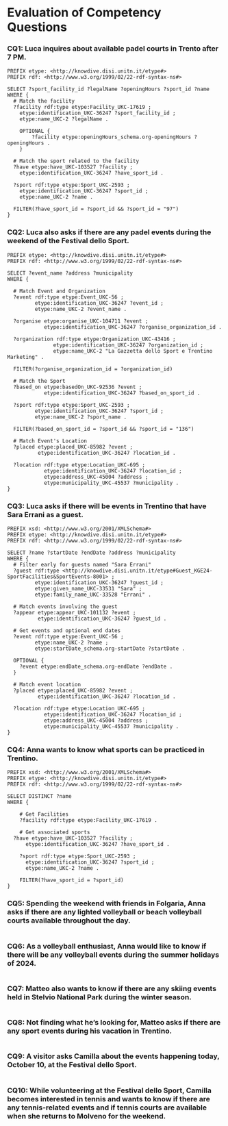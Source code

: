 # Evaluation of Competency Questions

### CQ1: Luca inquires about available padel courts in Trento after 7 PM.

```sparql
PREFIX etype: <http://knowdive.disi.unitn.it/etype#>
PREFIX rdf: <http://www.w3.org/1999/02/22-rdf-syntax-ns#>

SELECT ?sport_facility_id ?legalName ?openingHours ?sport_id ?name
WHERE {
  # Match the facility
  ?facility rdf:type etype:Facility_UKC-17619 ;
    etype:identification_UKC-36247 ?sport_facility_id ;
    etype:name_UKC-2 ?legalName .
    
    OPTIONAL { 
        ?facility etype:openingHours_schema.org-openingHours ?openingHours .
    }

  # Match the sport related to the facility
  ?have etype:have_UKC-103527 ?facility ;
    etype:identification_UKC-36247 ?have_sport_id .
  
  ?sport rdf:type etype:Sport_UKC-2593 ;
    etype:identification_UKC-36247 ?sport_id ;
    etype:name_UKC-2 ?name .
            
  FILTER(?have_sport_id = ?sport_id && ?sport_id = "97")
}
```

### CQ2: Luca also asks if there are any padel events during the weekend of the Festival dello Sport.
```sparql
PREFIX etype: <http://knowdive.disi.unitn.it/etype#>
PREFIX rdf: <http://www.w3.org/1999/02/22-rdf-syntax-ns#>

SELECT ?event_name ?address ?municipality
WHERE {
  
  # Match Event and Organization
  ?event rdf:type etype:Event_UKC-56 ;
         etype:identification_UKC-36247 ?event_id ;
         etype:name_UKC-2 ?event_name .
  
  ?organise etype:organise_UKC-104711 ?event ;
            etype:identification_UKC-36247 ?organise_organization_id .
  
  ?organization rdf:type etype:Organization_UKC-43416 ;
               etype:identification_UKC-36247 ?organization_id ;
               etype:name_UKC-2 "La Gazzetta dello Sport e Trentino Marketing" .
  
  FILTER(?organise_organization_id = ?organization_id)

  # Match the Sport
  ?based_on etype:basedOn_UKC-92536 ?event ;
            etype:identification_UKC-36247 ?based_on_sport_id .
  
  ?sport rdf:type etype:Sport_UKC-2593 ;
         etype:identification_UKC-36247 ?sport_id ;
         etype:name_UKC-2 ?sport_name .
  
  FILTER(?based_on_sport_id = ?sport_id && ?sport_id = "136")
    
  # Match Event's Location
  ?placed etype:placed_UKC-85982 ?event ;
          etype:identification_UKC-36247 ?location_id .
  
  ?location rdf:type etype:Location_UKC-695 ;
            etype:identification_UKC-36247 ?location_id ;
            etype:address_UKC-45004 ?address ;
            etype:municipality_UKC-45537 ?municipality .
}
```

### CQ3: Luca asks if there will be events in Trentino that have Sara Errani as a guest.
```sparql
PREFIX xsd: <http://www.w3.org/2001/XMLSchema#>
PREFIX etype: <http://knowdive.disi.unitn.it/etype#>
PREFIX rdf: <http://www.w3.org/1999/02/22-rdf-syntax-ns#>

SELECT ?name ?startDate ?endDate ?address ?municipality
WHERE {
  # Filter early for guests named "Sara Errani"
  ?guest rdf:type <http://knowdive.disi.unitn.it/etype#Guest_KGE24-SportFacilities&SportEvents-8001> ;
         etype:identification_UKC-36247 ?guest_id ;
         etype:given_name_UKC-33531 "Sara" ;
         etype:family_name_UKC-33528 "Errani" .
         
  # Match events involving the guest
  ?appear etype:appear_UKC-101132 ?event ;
          etype:identification_UKC-36247 ?guest_id .
  
  # Get events and optional end dates
  ?event rdf:type etype:Event_UKC-56 ;
         etype:name_UKC-2 ?name ;
         etype:startDate_schema.org-startDate ?startDate .
  
  OPTIONAL {
    ?event etype:endDate_schema.org-endDate ?endDate .
  }
  
  # Match event location
  ?placed etype:placed_UKC-85982 ?event ;
          etype:identification_UKC-36247 ?location_id .
  
  ?location rdf:type etype:Location_UKC-695 ;
            etype:identification_UKC-36247 ?location_id ;
            etype:address_UKC-45004 ?address ;
            etype:municipality_UKC-45537 ?municipality .
}
```

### CQ4: Anna wants to know what sports can be practiced in Trentino.
```sparql
PREFIX xsd: <http://www.w3.org/2001/XMLSchema#>
PREFIX etype: <http://knowdive.disi.unitn.it/etype#>
PREFIX rdf: <http://www.w3.org/1999/02/22-rdf-syntax-ns#>

SELECT DISTINCT ?name
WHERE {
    
    # Get Facilities
    ?facility rdf:type etype:Facility_UKC-17619 .
     
    # Get associated sports
  ?have etype:have_UKC-103527 ?facility ;
      etype:identification_UKC-36247 ?have_sport_id .
    
    ?sport rdf:type etype:Sport_UKC-2593 ;
      etype:identification_UKC-36247 ?sport_id ;
      etype:name_UKC-2 ?name .
    
    FILTER(?have_sport_id = ?sport_id)
}
```

### CQ5: Spending the weekend with friends in Folgaria, Anna asks if there are any lighted volleyball or beach volleyball courts available throughout the day.
```sparql

```

### CQ6: As a volleyball enthusiast, Anna would like to know if there will be any volleyball events during the summer holidays of 2024.
```sparql

```

### CQ7: Matteo also wants to know if there are any skiing events held in Stelvio National Park during the winter season.
```sparql

```

### CQ8: Not finding what he’s looking for, Matteo asks if there are any sport events during his vacation in Trentino.
```sparql

```

### CQ9: A visitor asks Camilla about the events happening today, October 10, at the Festival dello Sport.
```sparql

```

### CQ10: While volunteering at the Festival dello Sport, Camilla becomes interested in tennis and wants to know if there are any tennis-related events and if tennis courts are available when she returns to Molveno for the weekend.
```sparql

```

